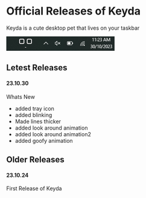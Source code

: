 # Official Releases of Keyda
Keyda is a cute desktop pet that lives on your taskbar

![Image of Keyda on taskbar](https://github.com/HuskiGames/Keyda-Releases/blob/main/README-Files/image-on-taskbar.png)


## Letest Releases
#### 23.10.30
Whats New
- added tray icon
- added blinking
- Made lines thicker
- added look around animation
- added look around animation2
- added goofy animation

## Older Releases
#### 23.10.24
First Release of Keyda

